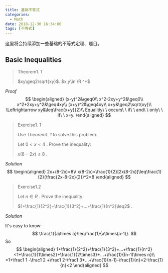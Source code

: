 ```yaml
---
title: 基础不等式
categories:
  - Math
date: 2018-12-30 16:34:00
tags: [不等式]
---
```


这里将会持续添加一些基础的不等式定理、题目。

<!--more-->

## Basic Inequalities

> Theorem1. 1
>
>  $xy\geq2\sqrt{xy}$. $x,y\in \R ^+$

*Proof*
$$
\begin{aligned}
(x-y)^2&\geq0\\
x^2-2xy+y^2&\geq0\\
x^2+2xy+y^2&\geq4xy\\
(x+y)^2&\geq4xy\\
x+y&\geq2\sqrt{xy}\\
\Leftrightarrow xy&\leq\frac{x+y}{2}\\
Equalitiy\ \ occurs\ \ if\ \ and\ \ only\ \ if\ \ x=y.
\end{aligned}
$$

> Exercise1. 1
>
> Use *Theorem1. 1* to solve this problem.
>
> Let $0<x<4$ . Prove the inequality: 
> 
>$x(8-2x)\leq8$ .

*Solution*
$$
\begin{aligned}
2x+(8-2x)=8\\
x(8-2x)=\frac{1}{2}[2x(8-2x)]\leq\frac{1}{2}(\frac{2x-8-2x}{2})^2=8
\end{aligned}
$$

> Exercise1.2
>
> Let $n\in R$ . Prove the inequality:
>
> $1+\frac{1}{2^2}+\frac{1}{3^2}+...+\frac{1}{n^2}\leq2$ .

*Solution*

It's easy to know:
$$
\frac{1}{a\times a}\leq\frac{1}{a\times(a-1)}.
$$
So
$$
\begin{aligned}
1+\frac{1}{2^2}+\frac{1}{3^2}+...+\frac{1}{n^2}<1+\frac{1}{1\times2}+\frac{1}{2\times3}+...+\frac{1}{(n-1)\times n}\\
=1+\frac1 1 -\frac1 2 +\frac1 2-\frac1 3+...+\frac{1}{n-1}-\frac{1}{n}=2-\frac{1}{n}<2
\end{aligned}
$$
